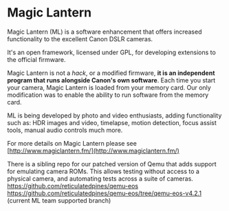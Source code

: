 Magic Lantern
=============

Magic Lantern (ML) is a software enhancement that offers increased
functionality to the excellent Canon DSLR cameras.
  
It's an open framework, licensed under GPL, for developing extensions to the
official firmware.

Magic Lantern is not a *hack*, or a modified firmware, **it is an
independent program that runs alongside Canon's own software**. 
Each time you start your camera, Magic Lantern is loaded from your memory
card. Our only modification was to enable the ability to run software
from the memory card.

ML is being developed by photo and video enthusiasts, adding
functionality such as: HDR images and video, timelapse, motion
detection, focus assist tools, manual audio controls much more.

For more details on Magic Lantern please see [http://www.magiclantern.fm/](http://www.magiclantern.fm/)

There is a sibling repo for our patched version of Qemu that adds support
for emulating camera ROMs. This allows testing without access to a physical
camera, and automating tests across a suite of cameras.  
https://github.com/reticulatedpines/qemu-eos  
https://github.com/reticulatedpines/qemu-eos/tree/qemu-eos-v4.2.1 (current ML team supported branch)
